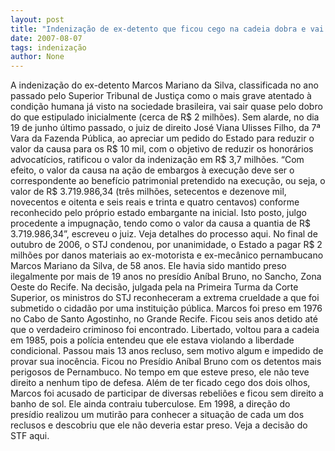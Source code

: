 ```yaml
---
layout: post
title: "Indenização de ex-detento que ficou cego na cadeia dobra e vai chegar aos R$ 3,7 milhões"
date: 2007-08-07
tags: indenização
author: None
---
```

A indeniza&ccedil;&atilde;o do ex-detento Marcos Mariano da Silva, classificada no ano passado pelo Superior Tribunal de Justi&ccedil;a como&nbsp;o mais grave&nbsp;atentado &agrave; condi&ccedil;&atilde;o humana j&aacute; visto na sociedade brasileira, vai sair quase pelo dobro do que estipulado inicialmente (cerca de R$ 2 milh&otilde;es).
Sem alarde, no dia 19 de junho &uacute;ltimo passado, o juiz de direito Jos&eacute; Viana Ulisses Filho, da 7&ordf; Vara da Fazenda P&uacute;blica, ao apreciar um pedido do Estado para reduzir o valor da causa para os R$ 10 mil, com o objetivo de reduzir os honor&aacute;rios advocat&iacute;cios, ratificou o valor da indeniza&ccedil;&atilde;o em R$ 3,7 milh&otilde;es. 
&ldquo;Com efeito, o valor da causa na a&ccedil;&atilde;o de embargos &agrave; execu&ccedil;&atilde;o deve ser o correspondente ao benef&iacute;cio patrimonial pretendido na execu&ccedil;&atilde;o, ou seja, o valor de R$ 3.719.986,34 (tr&ecirc;s milh&otilde;es, setecentos e dezenove mil, novecentos e oitenta e seis reais e trinta e quatro centavos) conforme reconhecido pelo pr&oacute;prio estado embargante na inicial. Isto posto, julgo procedente a impugna&ccedil;&atilde;o, tendo como o valor da causa a quantia de R$ 3.719.986,34&rdquo;, escreveu o juiz. Veja detalhes do processo aqui.
No final de outubro de 2006, o STJ condenou, por unanimidade, o Estado a pagar R$ 2 milh&otilde;es por danos materiais ao ex-motorista e ex-mec&acirc;nico pernambucano Marcos Mariano da Silva, de 58 anos. Ele havia sido mantido preso ilegalmente por mais de 19 anos no pres&iacute;dio An&iacute;bal Bruno, no Sancho, Zona Oeste do Recife. 
Na decis&atilde;o, julgada pela na Primeira Turma da Corte Superior, os ministros do STJ reconheceram a extrema crueldade a que foi submetido o cidad&atilde;o por uma institui&ccedil;&atilde;o p&uacute;blica. 
Marcos foi preso em 1976 no Cabo de Santo Agostinho, no Grande Recife. Ficou seis anos detido at&eacute; que o verdadeiro criminoso foi encontrado. Libertado, voltou para a cadeia em 1985, pois a pol&iacute;cia entendeu que ele estava violando a liberdade condicional. Passou mais 13 anos recluso, sem motivo algum e impedido de provar sua inoc&ecirc;ncia. Ficou no Pres&iacute;dio An&iacute;bal Bruno com os detentos mais perigosos de Pernambuco. 
No tempo em que esteve preso, ele n&atilde;o teve direito a nenhum tipo de defesa. Al&eacute;m de ter ficado cego dos dois olhos, Marcos foi acusado de participar de diversas rebeli&otilde;es e ficou sem direito a banho de sol. Ele ainda contraiu tuberculose. Em 1998, a dire&ccedil;&atilde;o do pres&iacute;dio realizou um mutir&atilde;o para conhecer a situa&ccedil;&atilde;o de cada um dos reclusos e descobriu que ele n&atilde;o deveria estar preso. Veja a decis&atilde;o do STF aqui.
 